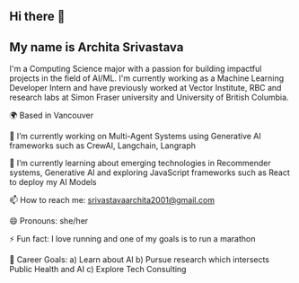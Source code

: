 ## Hi there 👋

## My name is Archita Srivastava

I'm a Computing Science major with a passion for building impactful projects in the field of AI/ML. I'm currently working as a Machine Learning Developer Intern and have previously worked at Vector Institute, RBC and research labs at Simon Fraser university and University of British Columbia.

🌍 Based in Vancouver  

🔭 I’m currently working on Multi-Agent Systems using Generative AI frameworks such as CrewAI, Langchain, Langraph

🌱 I’m currently learning about emerging technologies in Recommender systems, Generative AI and exploring JavaScript frameworks such as React to deploy my AI Models

📫 How to reach me: [srivastavaarchita2001@gmail.com](mailto:srivastavaarchita2001@gmail.com)  

😄 Pronouns: she/her

⚡ Fun fact: I love running and one of my goals is to run a marathon

🧠 Career Goals: a) Learn about AI b) Pursue research which intersects Public Health and AI c) Explore Tech Consulting  

